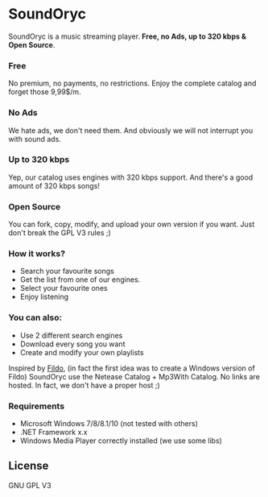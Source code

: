 # SoundOryc

SoundOryc is a music streaming player. **Free, no Ads, up to 320 kbps & Open Source**.

### Free
No premium, no payments, no restrictions. Enjoy the complete catalog and forget those 9,99$/m.

### No Ads
We hate ads, we don't need them. And obviously we will not interrupt you with sound ads.

### Up to 320 kbps
Yep, our catalog uses engines with 320 kbps support. And there's a good amount of 320 kbps songs!

### Open Source
You can fork, copy, modify, and upload your own version if you want. Just don't break the GPL V3 rules ;)




### How it works?
  - Search your favourite songs
  - Get the list from one of our engines.
  - Select your favourite ones
  - Enjoy listening

### You can also:
  - Use 2 different search engines
  - Download every song you want
  - Create and modify your own playlists

Inspired by [Fildo], (in fact the first idea was to create a Windows version of Fildo) SoundOryc use the Netease Catalog + Mp3With Catalog. No links are hosted. In fact, we don't have a proper host ;)

### Requirements
 - Microsoft Windows 7/8/8.1/10 (not tested with others)
 - .NET Framework x.x
 - Windows Media Player correctly installed (we use some libs)



License
----

GNU GPL V3



[//]: # (These are reference links used in the body of this note and get stripped out when the markdown processor does its job. There is no need to format nicely because it shouldn't be seen. Thanks SO - http://stackoverflow.com/questions/4823468/store-comments-in-markdown-syntax)


 
[Fildo]: <http://fildo.net>

